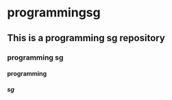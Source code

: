 # programmingsg

## This is a programming sg repository

### programming sg

#### programming

##### sg
